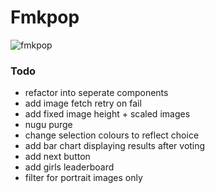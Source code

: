 # Fmkpop

![fmkpop](https://user-images.githubusercontent.com/87940106/154374578-263c0c0a-1e85-4d29-b179-cba26a8fd967.png)


### Todo
- refactor into seperate components
- add image fetch retry on fail
- add fixed image height + scaled images
- nugu purge
- change selection colours to reflect choice
- add bar chart displaying results after voting
- add next button
- add girls leaderboard
- filter for portrait images only 
